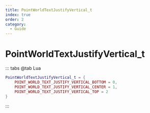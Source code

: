 ```yaml
---
title: PointWorldTextJustifyVertical_t
index: true
order: 2
category:
  - Guide
---
```


# PointWorldTextJustifyVertical_t
::: tabs
@tab Lua
```lua
PointWorldTextJustifyVertical_t = {
    POINT_WORLD_TEXT_JUSTIFY_VERTICAL_BOTTOM = 0,
    POINT_WORLD_TEXT_JUSTIFY_VERTICAL_CENTER = 1,
    POINT_WORLD_TEXT_JUSTIFY_VERTICAL_TOP = 2
}
```
:::